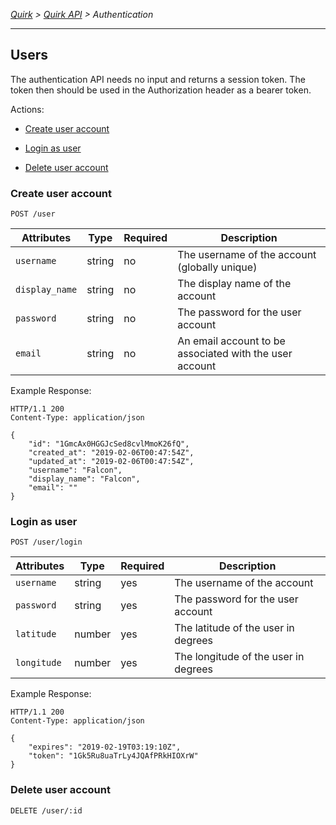 *[Quirk](../../README.md) > [Quirk API](../README.md) > Authentication*

---

## Users

The authentication API needs no input and returns a session token. The
token then should be used in the Authorization header as a bearer token.

Actions: 

* [Create user account](#create-user-account)

* [Login as user](#login-as-user)

* [Delete user account](#delete-user-account)

### Create user account

`POST /user`

| **Attributes** | **Type** | **Required** | **Description** |
| ---------- | ---- | -------- | ----------- |
| `username` | string | no |  The username of the account (globally unique) |
| `display_name` | string | no |  The display name of the account |
| `password` | string | no | The password for the user account |
| `email` | string | no | An email account to be associated with the user account |

Example Response:

```http
HTTP/1.1 200
Content-Type: application/json

{
    "id": "1GmcAx0HGGJcSed8cvlMmoK26fQ",
    "created_at": "2019-02-06T00:47:54Z",
    "updated_at": "2019-02-06T00:47:54Z",
    "username": "Falcon",
    "display_name": "Falcon",
    "email": ""
}
```

### Login as user

`POST /user/login`

| **Attributes** | **Type** | **Required** | **Description** |
| ---------- | ---- | -------- | ----------- |
| `username` | string | yes |  The username of the account |
| `password` | string | yes |  The password for the user account |
| `latitude` | number | yes |  The latitude of the user in degrees|
| `longitude` | number | yes |  The longitude of the user in degrees|

Example Response: 

```http
HTTP/1.1 200
Content-Type: application/json

{
    "expires": "2019-02-19T03:19:10Z",
    "token": "1Gk5Ru8uaTrLy4JQAfPRkHIOXrW"
}
```

### Delete user account

`DELETE /user/:id`